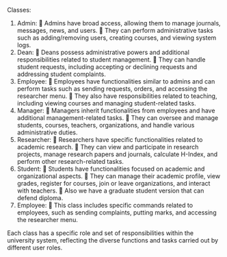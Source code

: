 Classes:
1. Admin:
 Admins have broad access, allowing them to manage journals, messages, news,
and users.
 They can perform administrative tasks such as adding/removing users, creating courses, and viewing system logs.
2. Dean:
 Deans possess administrative powers and additional responsibilities related to
student management.
 They can handle student requests, including accepting or declining requests and addressing student complaints.
3. Employee:
 Employees have functionalities similar to admins and can perform tasks such as
sending requests, orders, and accessing the researcher menu.
 They also have responsibilities related to teaching, including viewing courses and managing student-related tasks.
4. Manager:
 Managers inherit functionalities from employees and have additional
management-related tasks.
 They can oversee and manage students, courses, teachers, organizations, and handle various administrative duties.
5. Researcher:
 Researchers have specific functionalities related to academic research.
 They can view and participate in research projects, manage research papers and journals, calculate H-Index, and perform other research-related tasks.
6. Student:
 Students have functionalities focused on academic and organizational aspects.
 They can manage their academic profile, view grades, register for courses, join or leave organizations, and interact with teachers.
 Also we have a graduate student version that can defend diploma. 
7. Employee:
 This class includes specific commands related to employees, such as sending complaints, putting marks, and accessing the researcher menu.

Each class has a specific role and set of responsibilities within the university system, reflecting the diverse functions and tasks carried out by different user roles.

